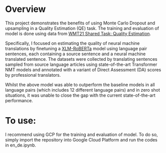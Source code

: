 # Overview
This project demonstrates the benefits of using Monte Carlo Dropout and upsampling in a Quality Estimation (QE) task. The training and evaluation of model is done using data from [WMT21 Shared Task: Quality Estimation](https://www.statmt.org/wmt21/quality-estimation-task.html). 

Specifically, I focused on estimating the quality of neural machine translations by finetuning a [XLM-RoBERTa](https://huggingface.co/docs/transformers/model_doc/xlm-roberta) model using language pair sentences, each containing a source sentence and a neural machine translated sentence. The datasets were collected by translating sentences sampled from source language articles using state-of-the-art Transformer NMT models and annotated with a variant of Direct Assessment (DA) scores by professional translators.

Whilst the above model was able to outperform the baseline models in all language pairs (which includes 12 different language pairs) and in zero shot situations, it was unable to close the gap with the current state-of-the-art performance. 

# To use:
I recommend using GCP for the training and evaluation of model. To do so, simply import the repository into Google Cloud Platform and run the codes in en_de.ipynb.
